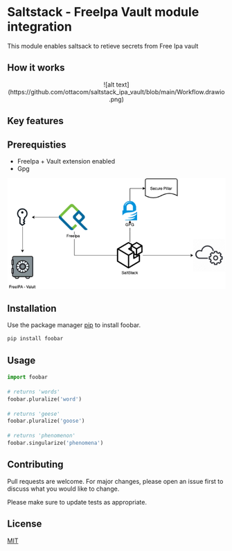 
# Saltstack - FreeIpa Vault module integration
This module enables saltsack to retieve secrets from Free Ipa vault 

## How it works
<p align="center">![alt text](https://github.com/ottacom/saltstack_ipa_vault/blob/main/Workflow.drawio.png)</p>


## Key features

## Prerequisties
- FreeIpa + Vault extension enabled
- Gpg  

![alt text](https://github.com/ottacom/saltstack_ipa_vault/blob/main/saltstack_ipa_valt.drawio.png)






## Installation

Use the package manager [pip](https://pip.pypa.io/en/stable/) to install foobar.

```bash
pip install foobar
```

## Usage

```python
import foobar

# returns 'words'
foobar.pluralize('word')

# returns 'geese'
foobar.pluralize('goose')

# returns 'phenomenon'
foobar.singularize('phenomena')
```

## Contributing
Pull requests are welcome. For major changes, please open an issue first to discuss what you would like to change.

Please make sure to update tests as appropriate.

## License
[MIT](https://choosealicense.com/licenses/mit/)
